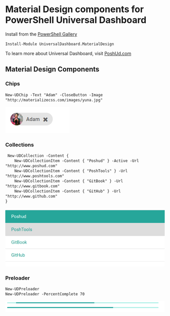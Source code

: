 # Material Design components for PowerShell Universal Dashboard

Install from the [PowerShell Gallery](https://www.powershellgallery.com/packages/UniversalDashboard.MaterialDesign)

```
Install-Module UniversalDashboard.MaterialDesign
```

To learn more about Universal Dashboard, visit [PoshUd.com](https://www.poshud.com)

## Material Design Components 

### Chips

```
New-UDChip -Text "Adam" -CloseButton -Image "http://materializecss.com/images/yuna.jpg"
```

![Image of collections](/images/chip.png)

### Collections 

```
 New-UDCollection -Content {
    New-UDCollectionItem -Content { "Poshud" } -Active -Url "http://www.poshud.com"
    New-UDCollectionItem -Content { "PoshTools" } -Url "http://www.poshtools.com"
    New-UDCollectionItem -Content { "GitBook" } -Url "http://www.gitbook.com"
    New-UDCollectionItem -Content { "GitHub" } -Url "http://www.github.com"
}
```

![Image of collections](/images/collection.PNG)

### Preloader

```
New-UDPreloader 
New-UDPreloader -PercentComplete 70
```

![Image of collections](/images/preloader.gif)
